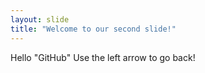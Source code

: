 ```yaml
---
layout: slide
title: "Welcome to our second slide!"
---
```

Hello "GitHub"
Use the left arrow to go back!
